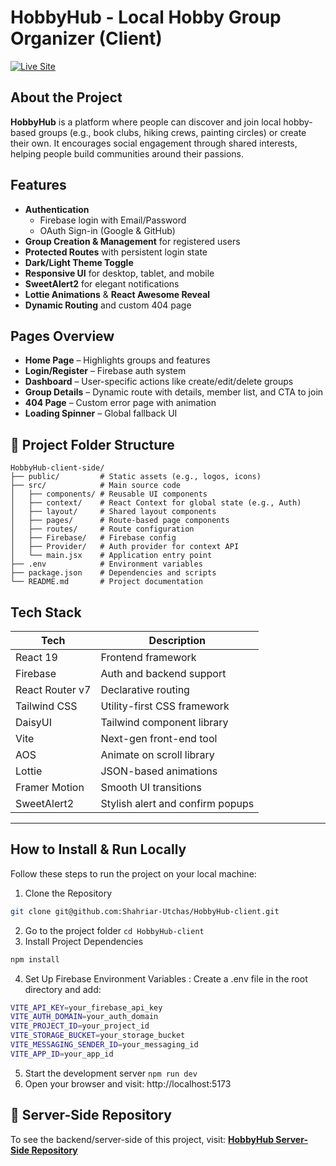 # HobbyHub - Local Hobby Group Organizer (Client)

[![Live Site](https://img.shields.io/badge/Live_Site-Click_Here-00bcd4?style=for-the-badge)](https://hobbyhub-by-utchas.vercel.app)

## About the Project

**HobbyHub** is a platform where people can discover and join local hobby-based groups (e.g., book clubs, hiking crews, painting circles) or create their own. It encourages social engagement through shared interests, helping people build communities around their passions.

##  Features

- **Authentication**
  - Firebase login with Email/Password
  - OAuth Sign-in (Google & GitHub)
- **Group Creation & Management** for registered users
- **Protected Routes** with persistent login state
- **Dark/Light Theme Toggle**
- **Responsive UI** for desktop, tablet, and mobile
- **SweetAlert2** for elegant notifications
- **Lottie Animations** & **React Awesome Reveal**
- **Dynamic Routing** and custom 404 page


## Pages Overview

- **Home Page** – Highlights groups and features
- **Login/Register** – Firebase auth system
- **Dashboard** – User-specific actions like create/edit/delete groups
- **Group Details** – Dynamic route with details, member list, and CTA to join
- **404 Page** – Custom error page with animation
- **Loading Spinner** – Global fallback UI

## 📁 Project Folder Structure
```
HobbyHub-client-side/
├── public/         # Static assets (e.g., logos, icons)
├── src/            # Main source code
│   ├── components/ # Reusable UI components
│   ├── context/    # React Context for global state (e.g., Auth)
│   ├── layout/     # Shared layout components
│   ├── pages/      # Route-based page components
│   ├── routes/     # Route configuration
│   ├── Firebase/   # Firebase config
│   ├── Provider/   # Auth provider for context API
│   └── main.jsx    # Application entry point
├── .env            # Environment variables
├── package.json    # Dependencies and scripts
└── README.md       # Project documentation

```
## Tech Stack

| Tech            | Description                       |
|-----------------|-----------------------------------|
| React 19        | Frontend framework                |
| Firebase        | Auth and backend support          |
| React Router v7 | Declarative routing               |
| Tailwind CSS    | Utility-first CSS framework       |
| DaisyUI         | Tailwind component library        |
| Vite            | Next-gen front-end tool           |
| AOS             | Animate on scroll library         |
| Lottie          | JSON-based animations             |
| Framer Motion   | Smooth UI transitions             |
| SweetAlert2     | Stylish alert and confirm popups  |

---

## How to Install & Run Locally

Follow these steps to run the project on your local machine:

1. Clone the Repository

```sh
git clone git@github.com:Shahriar-Utchas/HobbyHub-client.git
```
2. Go to the project folder ```cd HobbyHub-client```
3. Install Project Dependencies
```sh
npm install
```
4. Set Up Firebase Environment Variables : Create a .env file in the root directory and add:
```sh
VITE_API_KEY=your_firebase_api_key
VITE_AUTH_DOMAIN=your_auth_domain
VITE_PROJECT_ID=your_project_id
VITE_STORAGE_BUCKET=your_storage_bucket
VITE_MESSAGING_SENDER_ID=your_messaging_id
VITE_APP_ID=your_app_id
```
5. Start the development server ```npm run dev```
6. Open your browser and visit: http://localhost:5173

## 🔗 Server-Side Repository

To see the backend/server-side of this project, visit:  [**HobbyHub Server-Side Repository**](https://github.com/Shahriar-Utchas/HobbyHub-server)
